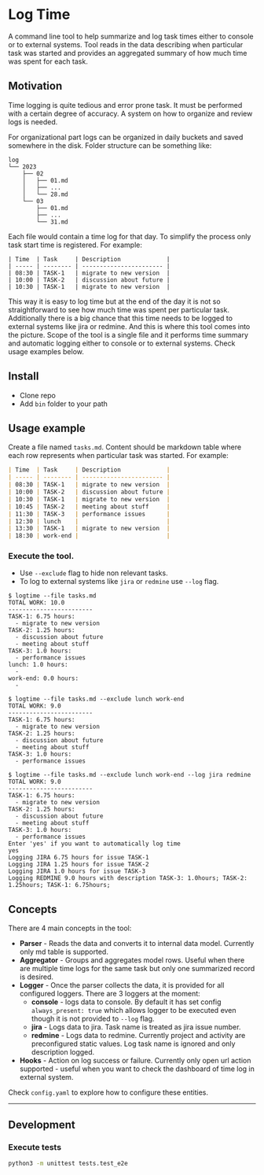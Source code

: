 # Log Time
A command line tool to help summarize and log task times either to console or to external systems. Tool reads in the data describing when particular task was started and provides an aggregated summary of how much time was spent for each task. 

## Motivation
Time logging is quite tedious and error prone task. It must be performed with a certain degree of accuracy. A system on how to organize and review logs is needed. 

For organizational part logs can be organized in daily buckets and saved somewhere in the disk. Folder structure can be something like:
```
log
└── 2023
    ├── 02
    │   ├── 01.md
    │   ├── ...
    │   └── 28.md
    └── 03
        ├── 01.md
        ├── ...
        └── 31.md
```

Each file would contain a time log for that day. To simplify the process only task start time is registered. For example:
```
| Time  | Task     | Description             |
| ----- | -------- | ----------------------- |
| 08:30 | TASK-1   | migrate to new version  |
| 10:00 | TASK-2   | discussion about future |
| 10:30 | TASK-1   | migrate to new version  |
```

This way it is easy to log time but at the end of the day it is not so straightforward to see how much time was spent per particular task. Additionally there is a big chance that this time needs to be logged to external systems like jira or redmine. And this is where this tool comes into the picture. Scope of the tool is a single file and it performs time summary and automatic logging either to console or to external systems. Check usage examples below.

## Install
* Clone repo
* Add `bin` folder to your path

## Usage example
Create a file named `tasks.md`. Content should be markdown table where each row represents when particular task was started. For example:
```markdown
| Time  | Task     | Description             |
| ----- | -------- | ----------------------- |
| 08:30 | TASK-1   | migrate to new version  |
| 10:00 | TASK-2   | discussion about future |
| 10:30 | TASK-1   | migrate to new version  |
| 10:45 | TASK-2   | meeting about stuff     |
| 11:30 | TASK-3   | performance issues      |
| 12:30 | lunch    |                         |
| 13:30 | TASK-1   | migrate to new version  |
| 18:30 | work-end |                         |
```
### Execute the tool.
* Use `--exclude` flag to hide non relevant tasks. 
* To log to external systems like `jira` or `redmine` use `--log` flag.
```console
$ logtime --file tasks.md
TOTAL WORK: 10.0
------------------------
TASK-1: 6.75 hours:
  - migrate to new version
TASK-2: 1.25 hours:
  - discussion about future
  - meeting about stuff
TASK-3: 1.0 hours:
  - performance issues
lunch: 1.0 hours:
  - 
work-end: 0.0 hours:
  - 

$ logtime --file tasks.md --exclude lunch work-end
TOTAL WORK: 9.0
------------------------
TASK-1: 6.75 hours:
  - migrate to new version
TASK-2: 1.25 hours:
  - discussion about future
  - meeting about stuff
TASK-3: 1.0 hours:
  - performance issues

$ logtime --file tasks.md --exclude lunch work-end --log jira redmine
TOTAL WORK: 9.0
------------------------
TASK-1: 6.75 hours:
  - migrate to new version
TASK-2: 1.25 hours:
  - discussion about future
  - meeting about stuff
TASK-3: 1.0 hours:
  - performance issues
Enter 'yes' if you want to automatically log time 
yes
Logging JIRA 6.75 hours for issue TASK-1
Logging JIRA 1.25 hours for issue TASK-2
Logging JIRA 1.0 hours for issue TASK-3
Logging REDMINE 9.0 hours with description TASK-3: 1.0hours; TASK-2: 1.25hours; TASK-1: 6.75hours; 
```

## Concepts
There are 4 main concepts in the tool:
* **Parser** - Reads the data and converts it to internal data model. Currently only md table is supported.
* **Aggregator** - Groups and aggregates model rows. Useful when there are multiple time logs for the same task but only one summarized record is desired.
* **Logger** - Once the parser collects the data, it is provided for all configured loggers. There are 3 loggers at the moment:
  * **console** - logs data to console. By default it has set config `always_present: true` which allows logger to be executed even though it is not provided to `--log` flag.
  * **jira** - Logs data to jira. Task name is treated as jira issue number.
  * **redmine** - Logs data to redmine. Currently project and activity are preconfigured static values. Log task name is ignored and only description logged.
* **Hooks** - Action on log success or failure. Currently only open url action supported - useful when you want to check the dashboard of time log in external system.

Check `config.yaml` to explore how to configure these entities.

--------------------------

## Development
### Execute tests
```bash
python3 -m unittest tests.test_e2e
```